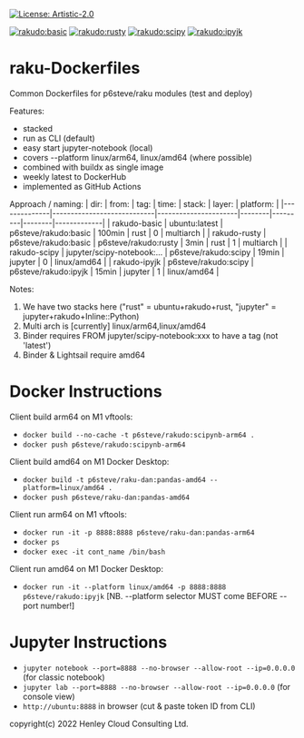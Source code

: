 [![License: Artistic-2.0](https://img.shields.io/badge/License-Artistic%202.0-0298c3.svg)](https://opensource.org/licenses/Artistic-2.0)

[![rakudo:basic](https://github.com/p6steve/raku-Dockerfiles/actions/workflows/basic-ma-weekly.yaml/badge.svg)](https://github.com/p6steve/raku-Dockerfiles/actions/workflows/basic-ma-weekly.yaml)
[![rakudo:rusty](https://github.com/p6steve/raku-Dockerfiles/actions/workflows/rusty-ma-weekly.yaml/badge.svg)](https://github.com/p6steve/raku-Dockerfiles/actions/workflows/rusty-ma-weekly.yaml)
[![rakudo:scipy](https://github.com/p6steve/raku-Dockerfiles/actions/workflows/scipy-weekly.yaml/badge.svg)](https://github.com/p6steve/raku-Dockerfiles/actions/workflows/scipy-weekly.yaml)
[![rakudo:ipyjk](https://github.com/p6steve/raku-Dockerfiles/actions/workflows/ipyjk-weekly.yaml/badge.svg)](https://github.com/p6steve/raku-Dockerfiles/actions/workflows/ipyjk-weekly.yaml)

# raku-Dockerfiles
Common Dockerfiles for p6steve/raku modules (test and deploy)

Features:
* stacked
* run as CLI (default)
* easy start jupyter-notebook (local)
* covers --platform linux/arm64, linux/amd64 (where possible)
* combined with buildx as single image
* weekly latest to DockerHub
* implemented as GitHub Actions

Approach / naming:
| dir:         | from:                      | tag:                 | time:  | stack:  | layer: | platform:   |
|--------------|----------------------------|----------------------|--------|---------|--------|-------------|
| rakudo-basic | ubuntu:latest              | p6steve/rakudo:basic | 100min | rust    |    0   |  multiarch  |
| rakudo-rusty | p6steve/rakudo:basic       | p6steve/rakudo:rusty |   3min | rust    |    1   |  multiarch  |
| rakudo-scipy | jupyter/scipy-notebook:... | p6steve/rakudo:scipy |  19min | jupyter |    0   | linux/amd64 |
| rakudo-ipyjk | p6steve/rakudo:scipy       | p6steve/rakudo:ipyjk |  15min | jupyter |    1   | linux/amd64 |

Notes:
1. We have two stacks here ("rust" = ubuntu+rakudo+rust, "jupyter" = jupyter+rakudo+Inline::Python)
2. Multi arch is [currently] linux/arm64,linux/amd64
3. Binder requires FROM jupyter/scipy-notebook:xxx to have a tag (not 'latest')
4. Binder & Lightsail require amd64

# Docker Instructions

Client build arm64 on M1 vftools:

* ```docker build --no-cache -t p6steve/rakudo:scipynb-arm64 .```
* ```docker push p6steve/rakudo:scipynb-arm64```

Client build amd64 on M1 Docker Desktop:

* ```docker build -t p6steve/raku-dan:pandas-amd64 --platform=linux/amd64 .```
* ```docker push p6steve/raku-dan:pandas-amd64```

Client run arm64 on M1 vftools:

* ```docker run -it -p 8888:8888 p6steve/raku-dan:pandas-arm64```
* ```docker ps```
* ```docker exec -it cont_name /bin/bash```

Client run amd64 on M1 Docker Desktop:

* ```docker run -it --platform linux/amd64 -p 8888:8888 p6steve/rakudo:ipyjk```
[NB. --platform selector MUST come BEFORE --port number!]

# Jupyter Instructions

* ```jupyter notebook --port=8888 --no-browser --allow-root --ip=0.0.0.0``` (for classic notebook)
* ```jupyter lab --port=8888 --no-browser --allow-root --ip=0.0.0.0``` (for console view)
* ```http://ubuntu:8888``` in browser (cut & paste token ID from CLI)

copyright(c) 2022 Henley Cloud Consulting Ltd.

